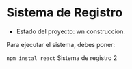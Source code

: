 <h1> Sistema de Registro</h1>

- Estado del proyecto: wn construccion.

Para ejecutar el sistema, debes poner:

```npm instal react```
Sistema de registro 2
